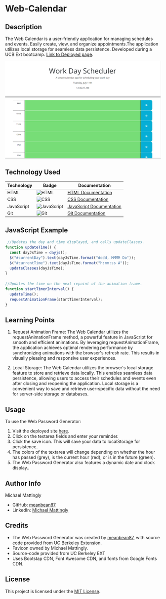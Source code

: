 # Web-Calendar

## Description

The Web Calendar is a user-friendly application for managing schedules and events. Easily create, view, and organize appointments.The application utilizes local storage for seamless data persistence. Developed during a UCB Ext bootcamp. [Link to Deployed page](https://meanbean87.github.io/web-calendar/).

![Site Landing Page](./assets/images/web-calendar.png)

## Technology Used

| Technology | Badge                                                           | Documentation                                                                    |
| ---------- | --------------------------------------------------------------- | -------------------------------------------------------------------------------- |
| HTML       | ![HTML](https://img.shields.io/badge/HTML-5-orange)               | [HTML Documentation](https://developer.mozilla.org/en-US/docs/Web/HTML)             |
| CSS        | ![CSS](https://img.shields.io/badge/CSS-3-blue)                   | [CSS Documentation](https://developer.mozilla.org/en-US/docs/Web/CSS)               |
| JavaScript | ![JavaScript](https://img.shields.io/badge/JavaScript-ES6-yellow) | [JavaScript Documentation](https://developer.mozilla.org/en-US/docs/Web/JavaScript) |
| Git        | ![Git](https://img.shields.io/badge/Git-2.32.0-lightgrey)         | [Git Documentation](https://git-scm.com/)                                           |

## JavaScript Example

```JavaScript
 //Updates the day and time displayed, and calls updateClasses.
function updateTime() {
  const dayJsTime = dayjs();
  $("#currentDay").text(dayJsTime.format("dddd, MMMM Do"));
  $("#currentTime").text(dayJsTime.format("h:mm:ss A"));
  updateClasses(dayJsTime);
}

//Updates the time on the next repaint of the animation frame.
function startTimerInterval() {
  updateTime();
  requestAnimationFrame(startTimerInterval);
}
```

## Learning Points

1. Request Animation Frame: The Web Calendar utilizes the requestAnimationFrame method, a powerful feature in JavaScript for smooth and efficient animations. By leveraging requestAnimationFrame, the application achieves optimal rendering performance by synchronizing animations with the browser's refresh rate. This results in visually pleasing and responsive user experiences.

2. Local Storage: The Web Calendar utilizes the browser's local storage feature to store and retrieve data locally. This enables seamless data persistence, allowing users to access their schedules and events even after closing and reopening the application. Local storage is a convenient way to save and retrieve user-specific data without the need for server-side storage or databases.

## Usage

To use the Web Password Generator:

1. Visit the deployed site [here](https://meanbean87.github.io/web-calendar/).
2. Click on the textarea fields and enter your reminder.
3. Click the save icon. This will save your data to localStorage for persistence.
4. The colors of the textarea will change depending on whether the hour has passed (grey), is the current hour (red), or is in the future (green).
5. The Web Password Generator also features a dynamic date and clock display..

## Author Info

Michael Mattingly

- GitHub: [meanbean87](https://github.com/meanbean87)
- LinkedIn: [Michael Mattingly](https://www.linkedin.com/in/michael-mattingly-5580b1280/)

## Credits

- The Web Password Generator was created by [meanbean87](https://github.com/meanbean87), with source code provided from UC Berkeley Extension.
- Favicon owned by Michael Mattingly.
- Source-code provided from UC Berkeley EXT
- Uses Bootstap CDN, Font Awesome CDN, and fonts from Google Fonts CDN.

## License

This project is licensed under the [MIT License](LICENSE).
